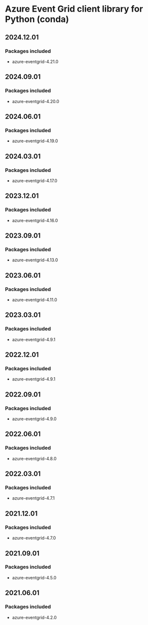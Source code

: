 # Azure Event Grid client library for Python (conda)

## 2024.12.01

### Packages included

- azure-eventgrid-4.21.0

## 2024.09.01

### Packages included

- azure-eventgrid-4.20.0

## 2024.06.01

### Packages included

- azure-eventgrid-4.19.0

## 2024.03.01

### Packages included

- azure-eventgrid-4.17.0

## 2023.12.01

### Packages included

- azure-eventgrid-4.16.0

## 2023.09.01

### Packages included

- azure-eventgrid-4.13.0

## 2023.06.01

### Packages included

- azure-eventgrid-4.11.0

## 2023.03.01

### Packages included

- azure-eventgrid-4.9.1

## 2022.12.01

### Packages included

- azure-eventgrid-4.9.1

## 2022.09.01

### Packages included

- azure-eventgrid-4.9.0

## 2022.06.01

### Packages included

- azure-eventgrid-4.8.0

## 2022.03.01

### Packages included

- azure-eventgrid-4.7.1

## 2021.12.01

### Packages included

- azure-eventgrid-4.7.0

## 2021.09.01

### Packages included

- azure-eventgrid-4.5.0

## 2021.06.01

### Packages included

- azure-eventgrid-4.2.0

